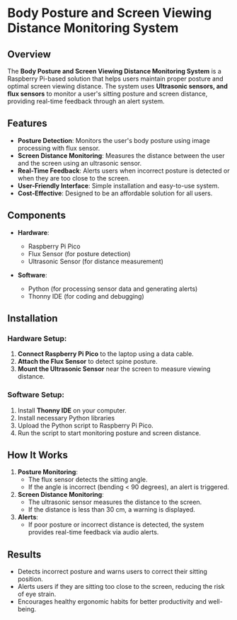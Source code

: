# Body Posture and Screen Viewing Distance Monitoring System

## Overview
The **Body Posture and Screen Viewing Distance Monitoring System** is a Raspberry Pi-based solution that helps users maintain proper posture and optimal screen viewing distance. The system uses **Ultrasonic sensors, and flux sensors** to monitor a user's sitting posture and screen distance, providing real-time feedback through an alert system.

## Features
- **Posture Detection**: Monitors the user's body posture using image processing with flux sensor.
- **Screen Distance Monitoring**: Measures the distance between the user and the screen using an ultrasonic sensor.
- **Real-Time Feedback**: Alerts users when incorrect posture is detected or when they are too close to the screen.
- **User-Friendly Interface**: Simple installation and easy-to-use system.
- **Cost-Effective**: Designed to be an affordable solution for all users.

## Components
- **Hardware**:
  - Raspberry Pi Pico
  - Flux Sensor (for posture detection)
  - Ultrasonic Sensor (for distance measurement)
  
- **Software**:
  - Python (for processing sensor data and generating alerts)
  - Thonny IDE (for coding and debugging)

## Installation
### Hardware Setup:
1. **Connect Raspberry Pi Pico** to the laptop using a data cable.
2. **Attach the Flux Sensor** to detect spine posture.
3. **Mount the Ultrasonic Sensor** near the screen to measure viewing distance.

### Software Setup:
1. Install **Thonny IDE** on your computer.
2. Install necessary Python libraries
3. Upload the Python script to Raspberry Pi Pico.
4. Run the script to start monitoring posture and screen distance.

## How It Works
1. **Posture Monitoring**:
   - The flux sensor detects the sitting angle.
   - If the angle is incorrect (bending < 90 degrees), an alert is triggered.
2. **Screen Distance Monitoring**:
   - The ultrasonic sensor measures the distance to the screen.
   - If the distance is less than 30 cm, a warning is displayed.
3. **Alerts**:
   - If poor posture or incorrect distance is detected, the system provides real-time feedback via audio alerts.

## Results
- Detects incorrect posture and warns users to correct their sitting position.
- Alerts users if they are sitting too close to the screen, reducing the risk of eye strain.
- Encourages healthy ergonomic habits for better productivity and well-being.


